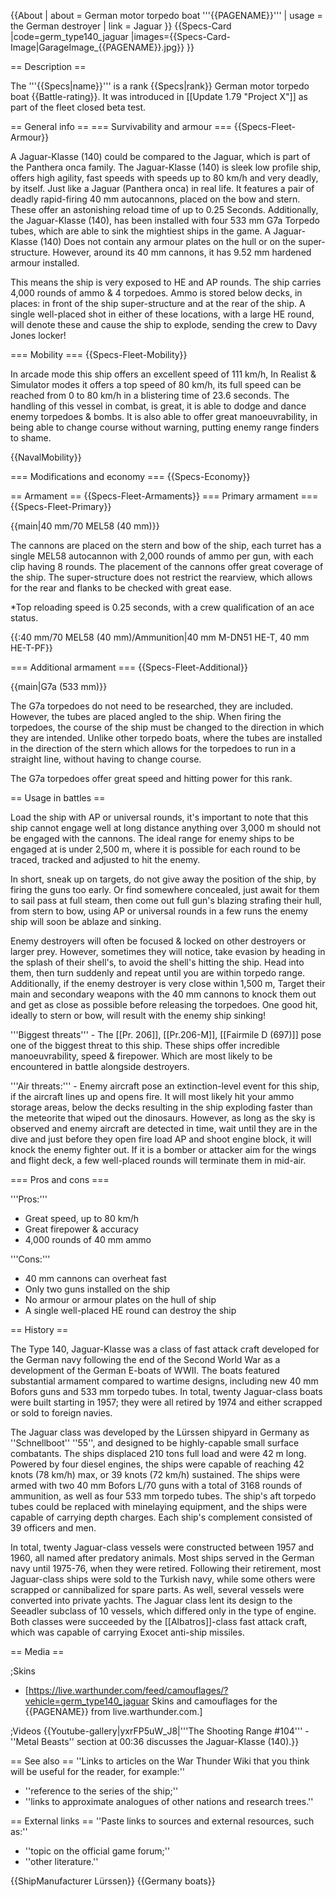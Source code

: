 {{About
| about = German motor torpedo boat '''{{PAGENAME}}'''
| usage = the German destroyer
| link = Jaguar
}}
{{Specs-Card
|code=germ_type140_jaguar
|images={{Specs-Card-Image|GarageImage_{{PAGENAME}}.jpg}}
}}

== Description ==
<!-- ''In the first part of the description, cover the history of the ship's creation and military application. In the second part, tell the reader about using this ship in the game. Add a screenshot: if a beginner player has a hard time remembering vehicles by name, a picture will help them identify the ship in question.'' -->
The '''{{Specs|name}}''' is a rank {{Specs|rank}} German motor torpedo boat {{Battle-rating}}. It was introduced in [[Update 1.79 "Project X"]] as part of the fleet closed beta test.

== General info ==
=== Survivability and armour ===
{{Specs-Fleet-Armour}}
<!-- ''Talk about the vehicle's armour. Note the most well-defended and most vulnerable zones, e.g. the ammo magazine. Evaluate the composition of components and assemblies responsible for movement and manoeuvrability. Evaluate the survivability of the primary and secondary armaments separately. Don't forget to mention the size of the crew, which plays an important role in fleet mechanics. Save tips on preserving survivability for the "Usage in battles" section. If necessary, use a graphical template to show the most well-protected or most vulnerable points in the armour.'' -->
A Jaguar-Klasse (140) could be compared to the Jaguar, which is part of the Panthera onca family. The Jaguar-Klasse (140) is sleek low profile ship, offers high agility, fast speeds with speeds up to 80 km/h and very deadly, by itself. Just like a Jaguar (Panthera onca) in real life.
It features a pair of deadly rapid-firing 40 mm autocannons, placed on the bow and stern. These offer an astonishing reload time of up to 0.25 Seconds. Additionally, the Jaguar-Klasse (140), has been installed with four 533 mm G7a Torpedo tubes, which are able to sink the mightiest ships in the game.
A Jaguar-Klasse (140) Does not contain any armour plates on the hull or on the super-structure. However, around its 40 mm cannons, it has 9.52 mm hardened armour installed.

This means the ship is very exposed to HE and AP rounds. The ship carries 4,000 rounds of ammo & 4 torpedoes. Ammo is stored below decks, in places: in front of the ship super-structure and at the rear of the ship. A single well-placed shot in either of these locations, with a large HE round, will denote these and cause the ship to explode, sending the crew to Davy Jones locker!

=== Mobility ===
{{Specs-Fleet-Mobility}}
<!-- ''Write about the ship's mobility. Evaluate its power and manoeuvrability, rudder rerouting speed, stopping speed at full tilt, with its maximum forward and reverse speed.'' -->
In arcade mode this ship offers an excellent speed of 111 km/h, In Realist & Simulator modes it offers a top speed of 80 km/h, its full speed can be reached from 0 to 80 km/h in a blistering time of 23.6 seconds. The handling of this vessel in combat, is great, it is able to dodge and dance enemy torpedoes & bombs. It is also able to offer great manoeuvrability, in being able to change course without warning, putting enemy range finders to shame.

{{NavalMobility}}

=== Modifications and economy ===
{{Specs-Economy}}

== Armament ==
{{Specs-Fleet-Armaments}}
=== Primary armament ===
{{Specs-Fleet-Primary}}
<!-- ''Provide information about the characteristics of the primary armament. Evaluate their efficacy in battle based on their reload speed, ballistics and the capacity of their shells. Add a link to the main article about the weapon: <code><nowiki>{{main|Weapon name (calibre)}}</nowiki></code>. Broadly describe the ammunition available for the primary armament, and provide recommendations on how to use it and which ammunition to choose.'' -->
{{main|40 mm/70 MEL58 (40 mm)}}

The cannons are placed on the stern and bow of the ship, each turret has a single MEL58 autocannon with 2,000 rounds of ammo per gun, with each clip having 8 rounds. The placement of the cannons offer great coverage of the ship. The super-structure does not restrict the rearview, which allows for the rear and flanks to be checked with great ease.

*Top reloading speed is 0.25 seconds, with a crew qualification of an ace status.

{{:40 mm/70 MEL58 (40 mm)/Ammunition|40 mm M-DN51 HE-T, 40 mm HE-T-PF}}

=== Additional armament ===
{{Specs-Fleet-Additional}}
<!-- ''Describe the available additional armaments of the ship: depth charges, mines, torpedoes. Talk about their positions, available ammunition and launch features such as dead zones of torpedoes. If there is no additional armament, remove this section.'' -->
{{main|G7a (533 mm)}}

The G7a torpedoes do not need to be researched, they are included. However, the tubes are placed angled to the ship. When firing the torpedoes, the course of the ship must be changed to the direction in which they are intended.  Unlike other torpedo boats, where the tubes are installed in the direction of the stern which allows for the torpedoes to run in a straight line, without having to change course.

The G7a torpedoes offer great speed and hitting power for this rank.

== Usage in battles ==
<!-- ''Describe the technique of using this ship, the characteristics of her use in a team and tips on strategy. Abstain from writing an entire guide – don't try to provide a single point of view, but give the reader food for thought. Talk about the most dangerous opponents for this vehicle and provide recommendations on fighting them. If necessary, note the specifics of playing with this vehicle in various modes (AB, RB, SB).'' -->

Load the ship with AP or universal rounds, it's important to note that this ship cannot engage well at long distance anything over 3,000 m should not be engaged with the cannons. The ideal range for enemy ships to be engaged at is under 2,500 m, where it is possible for each round to be traced, tracked and adjusted to hit the enemy.

In short, sneak up on targets, do not give away the position of the ship, by firing the guns too early.  Or find somewhere concealed, just await for them to sail pass at full steam, then come out full gun's blazing strafing their hull, from stern to bow, using AP or universal rounds in a few runs the enemy ship will soon be ablaze and sinking.

Enemy destroyers will often be focused & locked on other destroyers or larger prey. However, sometimes they will notice, take evasion by heading in the splash of their shell's, to avoid the shell's hitting the ship. Head into them, then turn suddenly and repeat until you are within torpedo range.
Additionally, if the enemy destroyer is very close within 1,500 m, Target their main and secondary weapons with the 40 mm cannons to knock them out and get as close as possible before releasing the torpedoes. One good hit, ideally to stern or bow, will result with the enemy ship sinking!

'''Biggest threats''' - The [[Pr. 206]], [[Pr.206-M]], [[Fairmile D (697)]] pose one of the biggest threat to this ship.  These ships offer incredible manoeuvrability, speed & firepower.  Which are most likely to be encountered in battle alongside destroyers.

'''Air threats:''' - Enemy aircraft pose an extinction-level event for this ship, if the aircraft lines up and opens fire. It will most likely hit your ammo storage areas, below the decks resulting in the ship exploding faster than the meteorite that wiped out the dinosaurs.
However, as long as the sky is observed and enemy aircraft are detected in time, wait until they are in the dive and just before they open fire load AP and shoot engine block, it will knock the enemy fighter out. If it is a bomber or attacker aim for the wings and flight deck, a few well-placed rounds will terminate them in mid-air.

=== Pros and cons ===
<!-- ''Summarise and briefly evaluate the vehicle in terms of its characteristics and combat effectiveness. Mark its pros and cons in the bulleted list. Try not to use more than 6 points for each of the characteristics. Avoid using categorical definitions such as "bad", "good" and the like - use substitutions with softer forms such as "inadequate" and "effective".'' -->

'''Pros:'''

* Great speed, up to 80 km/h
* Great firepower & accuracy
* 4,000 rounds of 40 mm ammo

'''Cons:'''

* 40 mm cannons can overheat fast
* Only two guns installed on the ship
* No armour or armour plates on the hull of ship
* A single well-placed HE round can destroy the ship

== History ==
<!-- Describe the history of the creation and combat usage of the ship in more detail than in the introduction. If the historical reference turns out to be too long, take it to a separate article, taking a link to the article about the ship and adding a block "/History" (example: https://wiki.warthunder.com/(Ship-name)/History) and add a link to it here using the main template. Be sure to reference text and sources by using <ref></ref>, as well as adding them at the end of the article with <references />. This section may also include the ship's dev blog entry (if applicable) and the in-game encyclopedia description (under === In-game description ===, also if applicable). -->
The Type 140, Jaguar-Klasse was a class of fast attack craft developed for the German navy following the end of the Second World War as a development of the German E-boats of WWII. The boats featured substantial armament compared to wartime designs, including new 40 mm Bofors guns and 533 mm torpedo tubes. In total, twenty Jaguar-class boats were built starting in 1957; they were all retired by 1974 and either scrapped or sold to foreign navies.

The Jaguar class was developed by the Lürssen shipyard in Germany as ''Schnellboot'' ''55'', and designed to be highly-capable small surface combatants. The ships displaced 210 tons full load and were 42 m long. Powered by four diesel engines, the ships were capable of reaching 42 knots (78 km/h) max, or 39 knots (72 km/h) sustained. The ships were armed with two 40 mm Bofors L/70 guns with a total of 3168 rounds of ammunition, as well as four 533 mm torpedo tubes. The ship's aft torpedo tubes could be replaced with minelaying equipment, and the ships were capable of carrying depth charges. Each ship's complement consisted of 39 officers and men.

In total, twenty Jaguar-class vessels were constructed between 1957 and 1960, all named after predatory animals. Most ships served in the German navy until 1975-76, when they were retired. Following their retirement, most Jaguar-class ships were sold to the Turkish navy, while some others were scrapped or cannibalized for spare parts. As well, several vessels were converted into private yachts. The Jaguar class lent its design to the Seeadler subclass of 10 vessels, which differed only in the type of engine. Both classes were succeeded by the [[Albatros]]-class fast attack craft, which was capable of carrying Exocet anti-ship missiles.

== Media ==
<!-- ''Excellent additions to the article would be video guides, screenshots from the game, and photos.'' -->

;Skins

* [https://live.warthunder.com/feed/camouflages/?vehicle=germ_type140_jaguar Skins and camouflages for the {{PAGENAME}} from live.warthunder.com.]

;Videos
{{Youtube-gallery|yxrFP5uW_J8|'''The Shooting Range #104''' - ''Metal Beasts'' section at 00:36 discusses the Jaguar-Klasse (140).}}

== See also ==
''Links to articles on the War Thunder Wiki that you think will be useful for the reader, for example:''

* ''reference to the series of the ship;''
* ''links to approximate analogues of other nations and research trees.''

== External links ==
''Paste links to sources and external resources, such as:''

* ''topic on the official game forum;''
* ''other literature.''

{{ShipManufacturer Lürssen}}
{{Germany boats}}